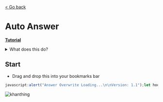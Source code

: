 [< Go back](https://github.com/ilytobias/Khan-Destroyer)
# Auto Answer
  
  **[Tutorial](https://www.youtube.com/watch?v=MdiaEcCMZf4)**
  <details>
    <summary>What does this do?</summary>
    
  *This automatically does your Khan academy lessons for you.*
  
  </details>
  
## Start

* Drag and drop this into your bookmarks bar
  
```js
javascript:alert("Answer Overwrite Loading...\n\nVersion: 1.1");let hook={};function hooker(key,data){hook[key]=data}document.open();document.write(`<iframe id="newPage" src="${location.href}" style="position:fixed; top:0; left:0; bottom:0; right:0; width:100%; height:100%; border:none; margin:0; padding:0; overflow:hidden; z-index:999999;"></iframe>`);document.getElementById("newPage").contentWindow.eval(`let e=JSON.parse;JSON.parse=function(a,t){let n=e(a,t);try{for(let i=0;i<Object.keys(n.data).length;i++){let data=n.data[Object.keys(n.data)[i]];let key=Object.keys(n.data)[i];if(key==="assessmentItem"){n.data[Object.keys(n.data)[i]].item.itemData='{"answerArea":{"calculator":false,"chi2Table":false,"periodicTable":false,"tTable":false,"zTable":false},"hints":[{"content":"$\\\\\\\\begin{align}\\\\n\\\\\\\\left(\\\\\\\\dfrac{z^{4}}{6^{2}}\\\\\\\\right)^{-3}&=\\\\\\\\dfrac{\\\\\\\\left(z^{4}\\\\\\\\right)^{-3}}{\\\\\\\\left(6^{2}\\\\\\\\right)^{-3}}\\\\n\\\\\\\\end{align}$","images":{},"replace":false,"widgets":{}},{"content":"$\\\\\\\\begin{align}\\\\n\\\\\\\\phantom{\\\\\\\\left(\\\\\\\\dfrac{z^{4}}{6^{2}}\\\\\\\\right)^{-3}}&=\\\\\\\\dfrac{z^{(4)(-3)}}{6^{(2)(-3)}}\\\\n\\\\\\\\\\\\\\\\\\\\\\\\\\\\\\\\\\\\n&=\\\\\\\\dfrac{z^{-12}}{6^{-6}}\\\\n\\\\\\\\\\\\\\\\\\\\\\\\\\\\\\\\\\\\n&=\\\\\\\\dfrac{6^{6}}{z^{12}}\\\\n\\\\\\\\end{align}$","images":{},"replace":false,"widgets":{}}],"itemDataVersion":{"major":0,"minor":1},"question":{"content":"Khan cheat made by ilyTobias[[☃ radio 1]]","images":{},"widgets":{"radio 1":{"alignment":"default","graded":true,"options":{"choices":[{"content":"Correct answer","correct":true},{"content":"Incorrect answer","correct":false}],"deselectEnabled":false,"displayCount":null,"hasNoneOfTheAbove":false,"multipleSelect":false,"onePerLine":true,"randomize":false},"static":false,"type":"radio","version":{"major":1,"minor":0}}}}}'}}}catch(r){}return n};const de=function(e,t){let n=document.getElementsByTagName(e);for(let i=0;i<n.length;i++){if(n[i].textContent.trim()===t){return n[i]}}return null};function ee(e,t){let n=de(e,t);if(n){n.scrollIntoView();n.click()}}function tt(e){let t=document.getElementsByClassName(e)[0];if(t){t.scrollIntoView();t.click()}}setInterval(function(){ee("button","Let’s go");tt("_ssxvf9l");ee("button","Check");ee("button","Try again");ee("button","Next question");ee("button","Show summary")},3e3);`);
```  

![khanthing](https://github.com/ilytobias/Khan-Destroyer/assets/165577429/7a77ee4e-8d84-4135-b97c-5408b16f780b)
